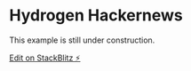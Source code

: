 # Hydrogen Hackernews

This example is still under construction.

[Edit on StackBlitz ⚡️](https://stackblitz.com/edit/github-gaqlxp)